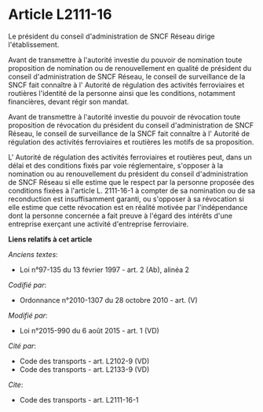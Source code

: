# Article L2111-16

Le président du conseil d'administration de SNCF Réseau dirige l'établissement. 

Avant de transmettre à l'autorité investie du pouvoir de nomination toute proposition de nomination ou de renouvellement en
qualité de président du conseil d'administration de SNCF Réseau, le conseil de surveillance de la SNCF fait connaître à l'
Autorité de régulation des activités ferroviaires et routières  l'identité de la personne ainsi que les conditions, notamment
financières, devant régir son mandat. 

Avant de transmettre à l'autorité investie du pouvoir de révocation toute proposition de révocation du président du conseil
d'administration de SNCF Réseau, le conseil de surveillance de la SNCF fait connaître à l'     Autorité de régulation des
activités ferroviaires et routières  les motifs de sa proposition. 

L'     Autorité de régulation des activités ferroviaires et routières  peut, dans un délai et des conditions fixés par voie
réglementaire, s'opposer à la nomination ou au renouvellement du président du conseil d'administration de SNCF Réseau si elle
estime que le respect par la personne proposée des conditions fixées à l'article L. 2111-16-1 à compter de sa nomination ou
de sa reconduction est insuffisamment garanti, ou s'opposer à sa révocation si elle estime que cette révocation est en
réalité motivée par l'indépendance dont la personne concernée a fait preuve à l'égard des intérêts d'une entreprise exerçant
une activité d'entreprise ferroviaire.

**Liens relatifs à cet article**

_Anciens textes_:

  - Loi n°97-135 du 13 février 1997 - art. 2 (Ab), alinéa 2

_Codifié par_:

  - Ordonnance n°2010-1307 du 28 octobre 2010 - art. (V)

_Modifié par_:

  - Loi n°2015-990 du 6 août 2015 - art. 1 (VD)

_Cité par_:

  - Code des transports - art. L2102-9 (VD)
  - Code des transports - art. L2133-9 (VD)

_Cite_:

  - Code des transports - art. L2111-16-1
